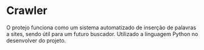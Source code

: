# Crawler
O protejo funciona como um sistema automatizado de inserção de palavras a sites, sendo útil para um futuro buscador. Utilizado a linguagem Python no desenvolver do projeto.
